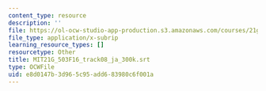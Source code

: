 ```yaml
---
content_type: resource
description: ''
file: https://ol-ocw-studio-app-production.s3.amazonaws.com/courses/21g-503-japanese-iii-fall-2019/e8d0147b3d965c95add683980c6f001a_MIT21G_503F16_track08_ja_300k.vtt
file_type: application/x-subrip
learning_resource_types: []
resourcetype: Other
title: MIT21G_503F16_track08_ja_300k.srt
type: OCWFile
uid: e8d0147b-3d96-5c95-add6-83980c6f001a
---
```


